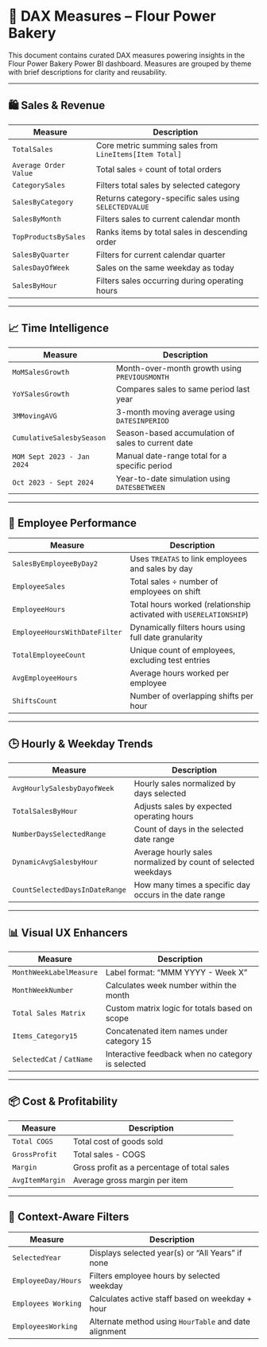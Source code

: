 # 📐 DAX Measures – Flour Power Bakery

This document contains curated DAX measures powering insights in the Flour Power Bakery Power BI dashboard. Measures are grouped by theme with brief descriptions for clarity and reusability.

---

## 🛍️ Sales & Revenue

| **Measure**             | **Description**                                         |
|-------------------------|---------------------------------------------------------|
| `TotalSales`            | Core metric summing sales from `LineItems[Item Total]`  |
| `Average Order Value`   | Total sales ÷ count of total orders                     |
| `CategorySales`         | Filters total sales by selected category                |
| `SalesByCategory`       | Returns category-specific sales using `SELECTEDVALUE`   |
| `SalesByMonth`          | Filters sales to current calendar month                 |
| `TopProductsBySales`    | Ranks items by total sales in descending order          |
| `SalesByQuarter`        | Filters for current calendar quarter                    |
| `SalesDayOfWeek`        | Sales on the same weekday as today                      |
| `SalesByHour`           | Filters sales occurring during operating hours          |

---

## 📈 Time Intelligence

| **Measure**             | **Description**                                             |
|-------------------------|-------------------------------------------------------------|
| `MoMSalesGrowth`        | Month-over-month growth using `PREVIOUSMONTH`               |
| `YoYSalesGrowth`        | Compares sales to same period last year                     |
| `3MMovingAVG`           | 3-month moving average using `DATESINPERIOD`                |
| `CumulativeSalesbySeason` | Season-based accumulation of sales to current date       |
| `MOM Sept 2023 - Jan 2024` | Manual date-range total for a specific period            |
| `Oct 2023 - Sept 2024`  | Year-to-date simulation using `DATESBETWEEN`                |

---

## 👥 Employee Performance

| **Measure**                  | **Description**                                                                 |
|------------------------------|---------------------------------------------------------------------------------|
| `SalesByEmployeeByDay2`      | Uses `TREATAS` to link employees and sales by day                              |
| `EmployeeSales`              | Total sales ÷ number of employees on shift                                     |
| `EmployeeHours`              | Total hours worked (relationship activated with `USERELATIONSHIP`)            |
| `EmployeeHoursWithDateFilter` | Dynamically filters hours using full date granularity                         |
| `TotalEmployeeCount`         | Unique count of employees, excluding test entries                              |
| `AvgEmployeeHours`           | Average hours worked per employee                                              |
| `ShiftsCount`                | Number of overlapping shifts per hour                                          |

---

## 🕒 Hourly & Weekday Trends

| **Measure**                 | **Description**                                                  |
|-----------------------------|------------------------------------------------------------------|
| `AvgHourlySalesbyDayofWeek` | Hourly sales normalized by days selected                         |
| `TotalSalesByHour`          | Adjusts sales by expected operating hours                        |
| `NumberDaysSelectedRange`   | Count of days in the selected date range                         |
| `DynamicAvgSalesbyHour`     | Average hourly sales normalized by count of selected weekdays    |
| `CountSelectedDaysInDateRange` | How many times a specific day occurs in the date range        |

---

## 📊 Visual UX Enhancers

| **Measure**            | **Description**                                                   |
|------------------------|-------------------------------------------------------------------|
| `MonthWeekLabelMeasure` | Label format: “MMM YYYY - Week X”                                |
| `MonthWeekNumber`      | Calculates week number within the month                           |
| `Total Sales Matrix`   | Custom matrix logic for totals based on scope                     |
| `Items_Category15`     | Concatenated item names under category 15                         |
| `SelectedCat` / `CatName` | Interactive feedback when no category is selected              |

---

## 📦 Cost & Profitability

| **Measure**         | **Description**                              |
|---------------------|----------------------------------------------|
| `Total COGS`        | Total cost of goods sold                     |
| `GrossProfit`       | Total sales - COGS                           |
| `Margin`            | Gross profit as a percentage of total sales  |
| `AvgItemMargin`     | Average gross margin per item                |

---

## 🧠 Context-Aware Filters

| **Measure**              | **Description**                                              |
|--------------------------|--------------------------------------------------------------|
| `SelectedYear`           | Displays selected year(s) or “All Years” if none             |
| `EmployeeDay/Hours`      | Filters employee hours by selected weekday                   |
| `Employees Working`      | Calculates active staff based on weekday + hour              |
| `EmployeesWorking`       | Alternate method using `HourTable` and date alignment        |


